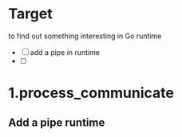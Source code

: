 # Target

to find out something interesting in Go runtime 



* [ ] add a pipe in runtime
* [ ] 





# 1.process_communicate



## Add a pipe  runtime

